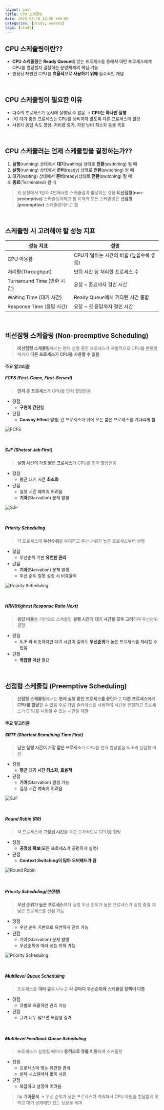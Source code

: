 ```yaml
---
layout: post
title: CPU 스케줄링
date: 2025-03-18 14:26 +09:00
categories: [Study, week03]
tags: [study]     
---
```


## CPU 스케줄링이란??

- **CPU 스케줄링**은 **Ready Queue**에 있는 프로세스들 중에서 어떤 프로세스에게 CPU를 할당할지 결정하는 운영체제의 핵심 기능
- 한정된 자원인 CPU를 **효율적으로 사용하기 위해** 필수적인 개념

<br>

## CPU 스케줄링이 필요한 이유

- 다수의 프로세스가 동시에 실행될 수 없음 → **CPU는 하나만 실행**
- I/O 대기 중인 프로세스는 CPU를 낭비하지 않도록 다른 프로세스에 할당
- 사용자 응답 속도 향상, 처리량 증가, 자원 낭비 최소화 등을 목표

<br>

## CPU 스케줄러는 언제 스케줄링을 결정하는가??

1. **실행**(running) 상태에서 **대기**(waiting) 상태로 **전환**(switching) 될 때
2. **실행**(running) 상태에서 **준비**(ready) 상태로 **전환**(switching) 될 때
3. **대기**(waiting) 상태에서 **준비**(ready)상태로 **전환**(switching) 될 때
4. **종료**(Terminated) 될 때

> 위 상황에서 1번과 4번에서만 스케줄링이 발생하는 것을 **비선점형(non-preemptive)** 스케줄링이라고 함
> 이외의 모든 스케줄링은 **선점형(preemptive)** 스케줄링이라고 함

<br>

## 스케줄링 시 고려해야 할 성능 지표

| 성능 지표 | 설명 |
|-|-|
| CPU 이용률 | CPU가 일하는 시간의 비율 (높을수록 좋음) |
| 처리량(Throughput) | 단위 시간 당 처리한 프로세스 수 |
| Turnaround Time (반환 시간) | 요청 ~ 종료까지 걸린 시간 |
| Waiting Time (대기 시간) | Ready Queue에서 기다린 시간 총합 |
| Response Time (응답 시간) | 요청 ~ 첫 응답까지 걸린 시간 |

<br>

## 비선점형 스케줄링 (Non-preemptive Scheduling)

> **비선점형 스케줄링**에서는 현재 실행 중인 프로세스가 자발적으로 CPU를 반환할 때까지 **다른 프로세스가 CPU를 사용할 수 없음**

#### 주요 알고리즘

##### FCFS (First-Come, First-Served)

> **먼저 온 프로세스**가 CPU를 먼저 할당받음

- 장점 
  - **구현이 간단**함
- 단점 
  - **Convoy Effect** 발생, 긴 프로세스가 뒤에 오는 짧은 프로세스를 기다리게 함

![FCFS](/assets/img/study/Week03_08.png)

<br>

##### SJF (Shotest Job First)

> **실행 시간이 가장 짧은 프로세스**가 CPU를 먼저 할당받음

- 장점
  - 평균 대기 시간 **최소화**
- 단점
  - 실행 시간 예측이 어려움
  - **기아**(Starvation) 문제 발생

![SJF](/assets/img/study/Week03_09.png)

<br>

##### Priority Scheduling

> 각 프로세스에 **우선순위**를 부여하고 우선 순위가 높은 프로세스부터 실행

- 장점
  - 우선순위 기반 **유연한 관리**
- 단점
  - **기아**(Starvation) 문제 발생
  - 우선 순위 잘못 설정 시 비효율적

![Priority Scheduling](/assets/img/study/Week03_10.png)

<br>

##### HRN(Highest Response Ratio Next)

> **응답 비율**을 기반으로 스케줄링
> **실행 시간과 대기 시간을 모두 고려**하여 우선순위 결정

- 장점
  - SJF 와 비슷하지만 대기 시간이 길어도 **우선순위**가 높은 프로세스를 처리할 수 있음
- 단점
  - **복잡한 계산** 필요

<br>

## 선점형 스케줄링 (Preemptive Scheduling)

> **선점형 스케줄링**에서는 **현재 실행 중인 프로세스를 중단**하고 **다른 프로세스에게 CPU를 할당**할 수 있음
> 주로 타임 슬라이스를 사용하여 시간을 분할하고 프로세스가 CPU를 사용할 수 있는 시간을 제한

#### 주요 알고리즘

##### SRTF (Shortest Remaining Time First)

> **남은 실행 시간이 가장 짧은 프로세스**가 CPU를 먼저 할당받음
> SJF의 선점형 버전

- 장점
  - **평균 대기 시간 최소화, 효율적**
- 단점
  - **기아**(Starvation) 발생 가능
  - 실행 시간 예측이 어려움

![SJF](/assets/img/study/Week03_09.png)

<br>

##### Round Robin (RR)

> 각 프로세스에 **고정된 시간**을 주고 순차적으로 CPU를 할당

- 장점
  - **공정성 확보**(모든 프로세스가 공평하게 실행)
- 단점
  - **Context Switching이 많아 오버헤드가 큼**

![Round Robin](/assets/img/study/week03_11.png)

<br>

##### Priority Scheduling(선점형)

> **우선 순위가 높은 프로세스**부터 실행
> 우선 순위가 높은 프로세스가 실행 중일 때 낮은 프로세스를 선점 가능

- 장점
  - 우선 순위 기반으로 유연하게 관리 가능
- 단점
  - 기아(Starvation) 문제 발생
  - 우선순위에 따라 성능 저하 가능

![Priority Scheduling](/assets/img/study/Week03_10.png)

<br>

##### Multilevel Queue Scheduling

> 프로세스를 **여러 큐**로 나누고 **각 큐마다 우선순위와 스케줄링 정책이 다름**

- 장점
  - 큐별로 효율적인 관리 가능
- 단점
  - 큐가 너무 많으면 복잡성 증가

<br>

##### Multilevel Feedback Queue Scheduling

> 프로세스가 실행될 때마다 **동적으로 큐를 이동**하여 스케줄링

- 장점
  - 프로세스에 맞는 유연한 관리
  - 실제 시스템에서 많이 사용
- 단점
  - 복잡하고 설정이 어려움

> tip
> **기아문제** → 우선 순위가 낮은 프로세스가 계속해서 CPU 자원을 할당받지 못하고 대기 상태에만 있는 상황을 의미